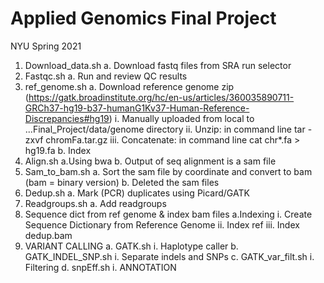 # Applied Genomics Final Project
NYU Spring 2021

1. Download_data.sh
    a. Download fastq files from SRA run selector
2. Fastqc.sh
    a. Run and review QC results
3. ref_genome.sh
    a. Download reference genome zip (https://gatk.broadinstitute.org/hc/en-us/articles/360035890711-GRCh37-hg19-b37-humanG1Kv37-Human-Reference-Discrepancies#hg19) 
      i. Manually uploaded from local to ...Final_Project/data/genome directory
      ii. Unzip: in command line tar -zxvf chromFa.tar.gz
      iii. Concatenate: in command line cat chr*.fa > hg19.fa
    b. Index
4. Align.sh
    a.Using bwa
    b. Output of seq alignment is a sam file
5. Sam_to_bam.sh
    a. Sort the sam file by coordinate and convert to bam (bam = binary version)
    b. Deleted the sam files
6. Dedup.sh
    a. Mark (PCR) duplicates using Picard/GATK
7. Readgroups.sh
    a. Add readgroups
8. Sequence dict from ref genome & index bam files
    a.Indexing
      i. Create Sequence Dictionary from Reference Genome
      ii. Index ref
      iii. Index dedup.bam
9. VARIANT CALLING
    a. GATK.sh
      i. Haplotype caller
    b. GATK_INDEL_SNP.sh
      i. Separate indels and SNPs
    c. GATK_var_filt.sh
      i. Filtering
    d. snpEff.sh
      i. ANNOTATION

